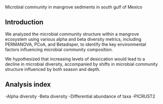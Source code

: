 Microbial community in mangrove sediments in south gulf of Mexico

## Introduction

We analyzed the microbial community structure within a mangrove ecosystem using various alpha and beta diversity metrics, including PERMANOVA, PCoA, and Betadisper, to identify the key environmental factors influencing microbial community composition.

We hypothesized that increasing levels of desiccation would lead to a decline in microbial diversity, accompanied by shifts in microbial community structure influenced by both season and depth.

## Analysis index

  -Alpha diversity
  -Beta diversity
  -Differential abundance of taxa
  -PICRUST2
